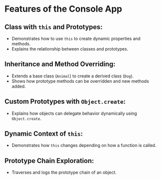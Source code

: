 # Features of the Console App

## Class with `this` and Prototypes:
- Demonstrates how to use `this` to create dynamic properties and methods.
- Explains the relationship between classes and prototypes.

## Inheritance and Method Overriding:
- Extends a base class (`Animal`) to create a derived class (`Dog`).
- Shows how prototype methods can be overridden and new methods added.

## Custom Prototypes with `Object.create`:
- Explains how objects can delegate behavior dynamically using `Object.create`.

## Dynamic Context of `this`:
- Demonstrates how `this` changes depending on how a function is called.

## Prototype Chain Exploration:
- Traverses and logs the prototype chain of an object.
